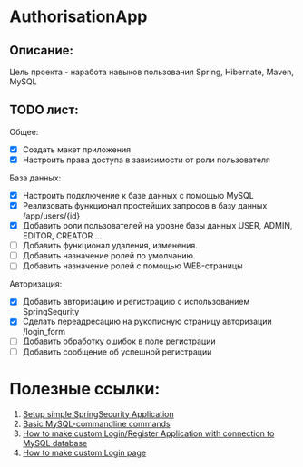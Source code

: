 # AuthorisationApp
## Описание:
Цель проекта - наработа навыков пользования Spring, Hibernate, Maven, MySQL

## TODO лист:
Общее:
- [x] Создать макет приложения
- [x] Настроить права доступа в зависимости от роли пользователя

База данных:
- [x] Настроить подключение к базе данных с помощью MySQL
- [x] Реализовать функционал простейших запросов в базу данных /app/users/{id}
- [x] Добавить роли пользователей на уровне базы данных USER, ADMIN, EDITOR, CREATOR ...
- [ ] Добавить функционал удаления, изменения.
- [ ] Добавить назначение ролей по умолчанию.
- [ ] Добавить назначение ролей с помощью WEB-страницы

Авторизация:
- [x] Добавить авторизацию и регистрацию с использованием SpringSequrity 
- [x] Сделать переадресацию на рукописную страницу авторизации /login_form
- [ ] Добавить обработку ошибок в поле регистрации 
- [ ] Добавить сообщение об успешной регистрации

# **Полезные ссылки:**
1. [Setup simple SpringSecurity Application](https://spring.io/guides/gs/securing-web/)
2. [Basic MySQL-commandline commands](https://dev.mysql.com/doc/mysql-getting-started/en/)
3. [How to make custom Login/Register Application with connection to MySQL database](https://www.codejava.net/frameworks/spring-boot/user-registration-and-login-tutorial)
4. [How to make custom Login page](https://www.youtube.com/watch?v=yoTohM2jYhs&ab_channel=JavaBrains)
